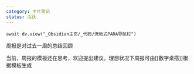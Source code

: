 ```yaml
---
category: 卡片笔记
status: 活跃
---
```

```dataviewjs
await dv.view("_Obsidian主页/_代码/流动式PARA导航栏")
```

周报是对过去一周的总结回顾

当前，周报的模板还在思考，欢迎提出建议。理想状况下周报可由[[数字桌搭]]根据模板生成
